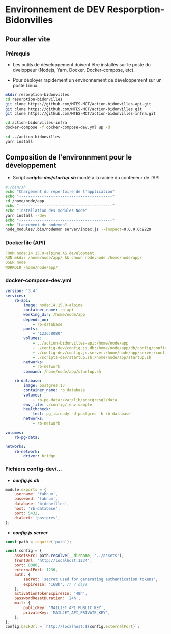 # Environnement de DEV Resporption-Bidonvilles

## Pour aller vite

### Prérequis

* Les outils de développement doivent être installés sur le poste du dveloppeur (Nodejs, Yarn, Docker, Docker-compose, etc).

* Pour déployer rapidement un environnement de développement sur un poste Linux:

```bash
mkdir resorption-bidonvilles
cd resorption-bidonvilles
git clone https://github.com/MTES-MCT/action-bidonvilles-api.git
git clone https://github.com/MTES-MCT/action-bidonvilles.git
git clone https://github.com/MTES-MCT/action-bidonvilles-infra.git

cd action-bidonvilles-infra
docker-compose -f docker-compose-dev.yml up -d

cd ../action-bidonvilles
yarn install
```

## Composition de l'environnment pour le développement

* Script ***scripts-dev/startup.sh*** monté à la racine du conteneur de l'API

```bash
#!/bin/sh
echo "Chargement du répertoire de l'application"
echo "-----------------------------------------"
cd /home/node/app
echo "-----------------------------------------"
echo "Installation des modules Node"
yarn install --dev
echo "-----------------------------------------"
echo "Lancement de nodemon"
node_modules/.bin/nodemon server/index.js --inspect=0.0.0.0:9229
```

### Dockerfile (API)

```yml
FROM node:14.15.0-alpine AS development
RUN mkdir /home/node/app/ && chown node:node /home/node/app/
USER node
WORKDIR /home/node/app/
```

### docker-compose-dev.yml

```yml
version: '3.4'
services:
    rb-api:
        image: node:14.15.0-alpine
        container_name: rb_api
        working_dir: /home/node/app
        depends_on:
            - rb-database
        ports:
            - "1236:8080"
        volumes:
            - ../action-bidonvilles-api:/home/node/app
            - ./config-dev/config.js.db:/home/node/app/db/config/config.js
            - ./config-dev/config.js.server:/home/node/app/server/config.js
            - ./scripts-dev/startup.sh:/home/node/app/startup.sh
        networks:
            - rb-network
        command: /home/node/app/startup.sh

    rb-database:
        image: postgres:13
        container_name: rb_database
        volumes:
            - rb-pg-data:/var/lib/postgresql/data
        env_file: ./config/.env.sample
        healthcheck:
            test: pg_isready -U postgres -h rb-database
        networks:
            - rb-network

volumes:
    rb-pg-data:

networks:
    rb-network:
        driver: bridge
```

### Fichiers config-dev/...

* ***config.js.db***

```javascript
module.exports = {
    username: 'fabnum',
    password: 'fabnum',
    database: 'bidonvilles',
    host: 'rb-database',
    port: 5432,
    dialect: 'postgres',
};
```

* ***config.js.server***

```javascript
const path = require('path');

const config = {
    assetsSrc: path.resolve(__dirname, '../assets'),
    frontUrl: 'http://localhost:1234',
    port: 8080,
    externalPort: 1236,
    auth: {
        secret: 'secret used for generating authentication tokens',
        expiresIn: '168h', // 7 days
    },
    activationTokenExpiresIn: '48h',
    passwordResetDuration: '24h',
    mail: {
        publicKey: 'MAILJET_API_PUBLIC_KEY',
        privateKey: 'MAILJET_API_PRIVATE_KEY',
    },
};
config.backUrl = `http://localhost:${config.externalPort}`;
```
